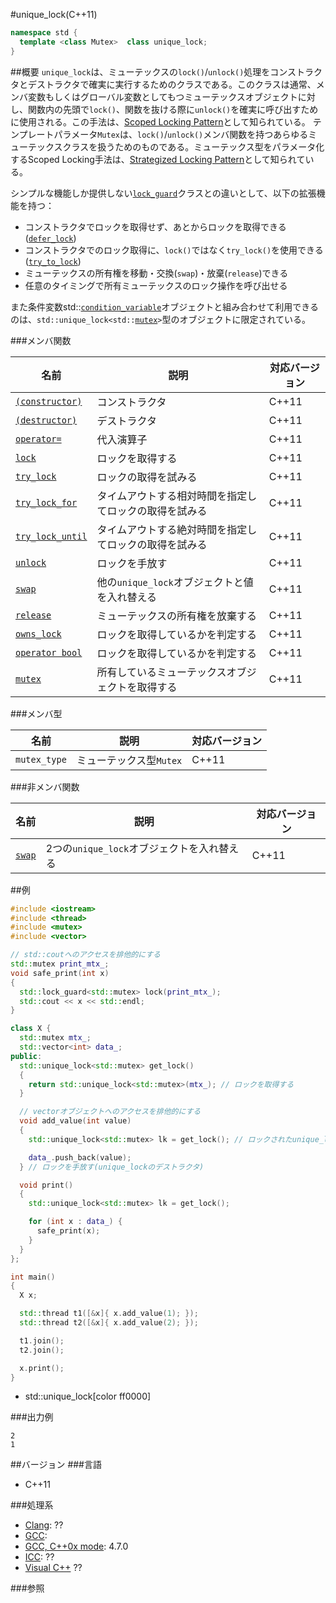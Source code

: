 #unique_lock(C++11)
```cpp
namespace std {
  template <class Mutex>  class unique_lock;
}
```

##概要
`unique_lock`は、ミューテックスの`lock()`/`unlock()`処理をコンストラクタとデストラクタで確実に実行するためのクラスである。このクラスは通常、メンバ変数もしくはグローバル変数としてもつミューテックスオブジェクトに対し、関数内の先頭で`lock()`、関数を抜ける際に`unlock()`を確実に呼び出すために使用される。この手法は、[Scoped Locking Pattern](http://www.cs.wustl.edu/~schmidt/PDF/ScopedLocking.pdf)として知られている。
テンプレートパラメータ`Mutex`は、`lock()`/`unlock()`メンバ関数を持つあらゆるミューテックスクラスを扱うためのものである。ミューテックス型をパラメータ化するScoped Locking手法は、[Strategized Locking Pattern](http://wiki.hsr.ch/PnProg/files/StrategizedLocking.pdf)として知られている。

シンプルな機能しか提供しない[`lock_guard`](./lock_guard.md)クラスとの違いとして、以下の拡張機能を持つ：

- コンストラクタでロックを取得せず、あとからロックを取得できる([`defer_lock`](./defer_lock.md))
- コンストラクタでのロック取得に、`lock()`ではなく`try_lock()`を使用できる([`try_to_lock`](./try_to_lock.md))
- ミューテックスの所有権を移動・交換(`swap`)・放棄(`release`)できる
- 任意のタイミングで所有ミューテックスのロック操作を呼び出せる


また条件変数std::[`condition_variable`](/reference/condition_variable/condition_variable.md)オブジェクトと組み合わせて利用できるのは、`std::unique_lock<std::`[`mutex`](./mutex.md)`>`型のオブジェクトに限定されている。

###メンバ関数

| 名前 | 説明 | 対応バージョン |
|-----------------------------------------------------|--------------------------------------------------------|-------|
| [`(constructor)`](./unique_lock/unique_lock.md)     | コンストラクタ | C++11 |
| [`(destructor)`](./unique_lock/-unique_lock.md)     | デストラクタ | C++11 |
| [`operator=`](./unique_lock/op_assign.md)           | 代入演算子 | C++11 |
| [`lock`](./unique_lock/lock.md)                     | ロックを取得する | C++11 |
| [`try_lock`](./unique_lock/try_lock.md)             | ロックの取得を試みる | C++11 |
| [`try_lock_for`](./unique_lock/try_lock_for.md)     | タイムアウトする相対時間を指定してロックの取得を試みる | C++11 |
| [`try_lock_until`](./unique_lock/try_lock_until.md) | タイムアウトする絶対時間を指定してロックの取得を試みる | C++11 |
| [`unlock`](./unique_lock/unlock.md)                 | ロックを手放す | C++11 |
| [`swap`](./unique_lock/swap.md)                     | 他の`unique_lock`オブジェクトと値を入れ替える | C++11 |
| [`release`](./unique_lock/release.md)               | ミューテックスの所有権を放棄する | C++11 |
| [`owns_lock`](./unique_lock/owns_lock.md)           | ロックを取得しているかを判定する | C++11 |
| [`operator bool`](./unique_lock/op_bool.md)         | ロックを取得しているかを判定する | C++11 |
| [`mutex`](./unique_lock/mutex.md)                   | 所有しているミューテックスオブジェクトを取得する | C++11 |


###メンバ型

| 名前 | 説明 | 対応バージョン |
|--------------|-------------------------|-------|
| `mutex_type` | ミューテックス型`Mutex` | C++11 |


###非メンバ関数

| 名前 | 説明 | 対応バージョン |
|--------------------------------------|--------------------------------------------|-------|
| [`swap`](./unique_lock/swap_free.md) | 2つの`unique_lock`オブジェクトを入れ替える | C++11 |


##例
```cpp
#include <iostream>
#include <thread>
#include <mutex>
#include <vector>

// std::coutへのアクセスを排他的にする
std::mutex print_mtx_;
void safe_print(int x)
{
  std::lock_guard<std::mutex> lock(print_mtx_);
  std::cout << x << std::endl;
}

class X {
  std::mutex mtx_;
  std::vector<int> data_;
public:
  std::unique_lock<std::mutex> get_lock()
  {
    return std::unique_lock<std::mutex>(mtx_); // ロックを取得する
  }

  // vectorオブジェクトへのアクセスを排他的にする
  void add_value(int value)
  {
    std::unique_lock<std::mutex> lk = get_lock(); // ロックされたunique_lockを受け取る

    data_.push_back(value);
  } // ロックを手放す(unique_lockのデストラクタ)

  void print()
  {
    std::unique_lock<std::mutex> lk = get_lock();

    for (int x : data_) {
      safe_print(x);
    }
  }
};

int main()
{
  X x;

  std::thread t1([&x]{ x.add_value(1); });
  std::thread t2([&x]{ x.add_value(2); });

  t1.join();
  t2.join();

  x.print();
}
```
* std::unique_lock[color ff0000]

###出力例
```
2
1
```

##バージョン
###言語
- C++11

###処理系
- [Clang](/implementation#clang.md): ??
- [GCC](/implementation#gcc.md): 
- [GCC, C++0x mode](/implementation#gcc.md): 4.7.0
- [ICC](/implementation#icc.md): ??
- [Visual C++](/implementation#visual_cpp.md) ??


###参照

